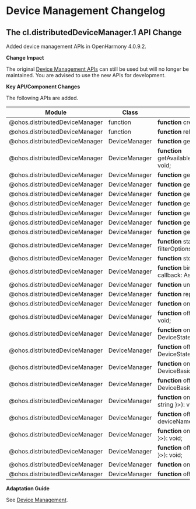 # Device Management Changelog
## The cl.distributedDeviceManager.1 API Change 

Added device management APIs in OpenHarmony 4.0.9.2.

**Change Impact**

The original [Device Management APIs](../../../application-dev/reference/apis/js-apis-device-manager.md) can still be used but will no longer be maintained. You are advised to use the new APIs for development.

**Key API/Component Changes**

The following APIs are added.

| Module                               | Class               | API                                                  |
| ------------------------------------ | ------------------- | ------------------------------------------------------------ |
| @ohos.distributedDeviceManager       | function             | **function** createDeviceManager(bundleName: string): DeviceManager;           |
| @ohos.distributedDeviceManager       | function             | **function** releaseDeviceManager(deviceManager: DeviceManager): void; |
| @ohos.distributedDeviceManager       | DeviceManager        | **function** getAvailableDeviceListSync(): Array&lt;DeviceBasicInfo&gt;; |
| @ohos.distributedDeviceManager       | DeviceManager        | **function** getAvailableDeviceList(callback:AsyncCallback&lt;Array&lt;DeviceBasicInfo&gt;&gt;): void; |
| @ohos.distributedDeviceManager       | DeviceManager        | **function** getAvailableDeviceList(): Promise&lt;Array&lt;DeviceBasicInfo&gt;&gt;; |
| @ohos.distributedDeviceManager       | DeviceManager        | **function** getLocalDeviceNetworkId(): string; |
| @ohos.distributedDeviceManager       | DeviceManager        | **function** getLocalDeviceName(): string; |
| @ohos.distributedDeviceManager       | DeviceManager        | **function** getLocalDeviceType(): number; |
| @ohos.distributedDeviceManager       | DeviceManager        | **function** getLocalDeviceId(): string; |
| @ohos.distributedDeviceManager       | DeviceManager        | **function** getDeviceName(networkId: string): string; |
| @ohos.distributedDeviceManager       | DeviceManager        | **function** getDeviceType(networkId: string): number; |
| @ohos.distributedDeviceManager       | DeviceManager        | **function** startDiscovering(discoverParam: {[key:&nbsp;string]:&nbsp;Object} , filterOptions?: {[key:&nbsp;string]:&nbsp;Object} ): void; |
| @ohos.distributedDeviceManager       | DeviceManager        | **function** stopDiscovering(): void; |
| @ohos.distributedDeviceManager       | DeviceManager        | **function** bindTarget(deviceId: string, bindParam: {[key:&nbsp;string]:&nbsp;Object} , callback: AsyncCallback&lt;{deviceId: string}&gt;): void; |
| @ohos.distributedDeviceManager       | DeviceManager        | **function** unbindTarget(deviceId: string): void; |
| @ohos.distributedDeviceManager       | DeviceManager        | **function** replyUiAction(action: number, actionResult: string): void; |
| @ohos.distributedDeviceManager       | DeviceManager        | **function** on(type: 'replyResult', callback: Callback&lt;{ param: string}&gt;): void; |
| @ohos.distributedDeviceManager       | DeviceManager        | **function** off(type: 'replyResult', callback?: Callback&lt;{ param: string}&gt;): void; |
| @ohos.distributedDeviceManager       | DeviceManager        | **function** on(type: 'deviceStateChange', callback: Callback&lt;{ action: DeviceStateChange, device: DeviceBasicInfo }&gt;): void; |
| @ohos.distributedDeviceManager       | DeviceManager        | **function** off(type: 'deviceStateChange', callback?: Callback&lt;{ action: DeviceStateChange, device: DeviceBasicInfo }&gt;): void; |
| @ohos.distributedDeviceManager       | DeviceManager        | **function** on(type: 'discoverSuccess', callback: Callback&lt;{ device: DeviceBasicInfo }&gt;): void; |
| @ohos.distributedDeviceManager       | DeviceManager        | **function** off(type: 'discoverSuccess', callback?: Callback&lt;{ device: DeviceBasicInfo }&gt;): void; |
| @ohos.distributedDeviceManager       | DeviceManager        | **function** on(type: 'deviceNameChange', callback: Callback&lt;{ deviceName: string }&gt;): void; |
| @ohos.distributedDeviceManager       | DeviceManager        | **function** off(type: 'deviceNameChange', callback?: Callback&lt;{ deviceName: string }&gt;): void; |
| @ohos.distributedDeviceManager       | DeviceManager        | **function** on(type: 'discoverFailure', callback: Callback&lt;{ reason: number }&gt;): void; |
| @ohos.distributedDeviceManager       | DeviceManager        | **function** off(type: 'discoverFailure', callback?: Callback&lt;{ reason: number }&gt;): void; |
| @ohos.distributedDeviceManager       | DeviceManager        | **function** on(type: 'serviceDie', callback?: Callback&lt;{}&gt;): void; |
| @ohos.distributedDeviceManager       | DeviceManager        | **function** off(type: 'serviceDie', callback?: Callback&lt;{}&gt;): void; |

**Adaptation Guide**

See [Device Management](../../../application-dev/reference/apis/js-apis-distributedDeviceManager.md).
